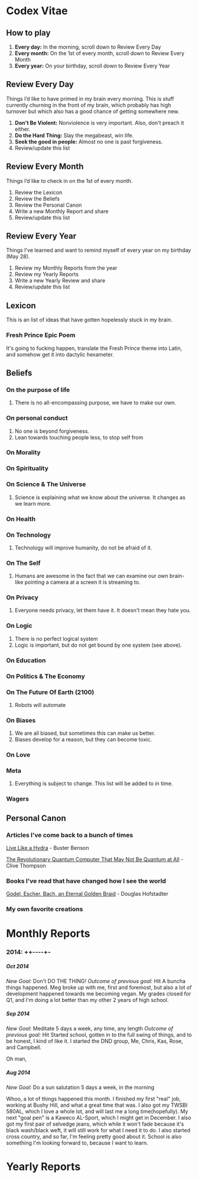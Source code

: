 # Codex Vitae

## How to play

1. **Every day:** In the morning, scroll down to Review Every Day
2. **Every month:** On the 1st of every month, scroll down to Review Every Month
3. **Every year:** On your birthday, scroll down to Review Every Year

## Review Every Day
Things I’d like to have primed in my brain every morning. This is stuff currently churning in the front of my brain, which probably has high turnover but which also has a good chance of getting somewhere new.

1. **Don't Be Violent:** Nonviolence is very important. Also, don't preach it either.
2. **Do the Hard Thing:** Slay the megabeast, win life.
3. **Seek the good in people:** Almost no one is past forgiveness.
4. Review/update this list

## Review Every Month 
Things I’d like to check in on the 1st of every month.

1. Review the Lexicon
2. Review the Beliefs
3. Review the Personal Canon
4. Write a new Monthly Report and share
5. Review/update this list

## Review Every Year
Things I've learned and want to remind myself of every year on my birthday (May 28).

1. Review my Monthly Reports from the year
2. Review my Yearly Reports
4. Write a new Yearly Review and share
5. Review/update this list

## Lexicon
This is an list of ideas that have gotten hopelessly stuck in my brain. 

### Fresh Prince Epic Poem

It's going to fucking happen, translate the Fresh Prince theme into Latin, and somehow get it into dactylic hexameter.


## Beliefs

### On the purpose of life
1. There is no all-encompassing purpose, we have to make our own.

### On personal conduct
1. No one is beyond forgiveness.
2. Lean towards touching people less, to stop self from 

### On Morality

### On Spirituality

### On Science & The Universe
1. Science is explaining what we know about the universe. It changes as we learn more. 

### On Health

### On Technology
1. Technology will improve humanity, do not be afraid of it.

### On The Self
1. Humans are awesome in the fact that we can examine our own brain- like pointing a camera at a screen it is streaming to.

### On Privacy
1. Everyone needs privacy, let them have it. It doesn't mean they hate you.
### On Logic
1. There is no perfect logical system
2. Logic is important, but do not get bound by one system (see above).

### On Education

### On Politics & The Economy

### On The Future Of Earth (2100)
1. Robots will automate 
### On Biases
1. We are all biased, but sometimes this can make us better.
2. Biases develop for a reason, but they can become toxic. 

### On Love

### Meta
1. Everything is subject to change. This list will be added to in time.

### Wagers

## Personal Canon

### Articles I've come back to a bunch of times
[Live Like a Hydra](https://medium.com/@buster/live-like-a-hydra-c02337782a89) - Buster Benson

[The Revolutionary Quantum Computer That May Not Be Quantum at All](http://www.wired.com/2014/05/quantum-computing/) - Clive Thompson


### Books I've read that have changed how I see the world

[Godel, Escher, Bach, an Eternal Golden Braid](http://www.amazon.com/G%C3%B6del-Escher-Bach-Eternal-Golden/dp/0465026567/ref=sr_1_1_ha?s=books&ie=UTF8&qid=1409619442&sr=1-1&keywords=godel+escher+bach) - Douglas Hofstadter

### My own favorite creations


# Monthly Reports

### 2014: ++----+-
##### Oct 2014
*New Goal:* Don't DO THE THING!
*Outcome of previous goal:* Hit
A buncha things happened. Meg broke up with me, first and foremost, but also a lot of development happened towards me becoming vegan. My grades closed for Q1, and I'm doing a lot better than my other 2 years of high school. 
##### Sep 2014
*New Goal:* Meditate 5 days a week, any time, any length
*Outcome of previous goal:* Hit
Started school, gotten in to the full swing of things, and to be honest, I kind of like it. I started the DND group, Me, Chris, Kas, Rose, and Campbell.

Oh man,
##### Aug 2014
*New Goal:* Do a sun salutation 5 days a week, in the morning 

Whoo, a lot of things happened this month. I finished my first "real" job, working at Bushy Hill, and what a great time that was. I also got my TWSBI 580AL, which I love a whole lot, and will last me a long time(hopefully). My next "goal pen" is a Kaweco AL-Sport, which I might get in December. I also got my first pair of selvedge jeans, which while it won't fade because it's black wash/black weft, it will still work for what I need it to do. I also started cross country, and so far, I'm feeling pretty good about it. School is also something I'm looking forward to, because I want to learn.  


# Yearly Reports

